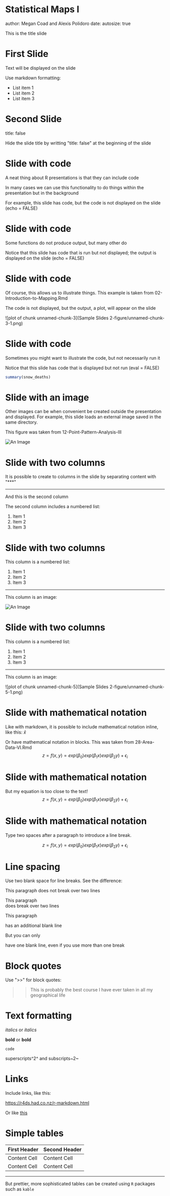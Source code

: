 Statistical Maps I 
========================================================
author: Megan Coad and Alexis Polidoro
date: 
autosize: true

This is the title slide

First Slide
========================================================

Text will be displayed on the slide

Use markdown formatting:

- List item 1
- List item 2
- List item 3


Second Slide
========================================================
title: false

Hide the slide title by writting "title: false" at the beginning of the slide


Slide with code
========================================================

A neat thing about R presentations is that they can include code

In many cases we can use this functionality to do things within the presentation but in the background

For example, this slide has code, but the code is not displayed on the slide (echo = FALSE)



Slide with code
========================================================

Some functions do not produce output, but many other do

Notice that this slide has code that is run but not displayed; the output is displayed on the slide (echo = FALSE)




Slide with code
========================================================

Of course, this allows us to illustrate things. This example is taken from 02-Introduction-to-Mapping.Rmd

The code is not displayed, but the output, a plot, will appear on the slide

![plot of chunk unnamed-chunk-3](Sample Slides 2-figure/unnamed-chunk-3-1.png)

Slide with code
========================================================

Sometimes you might want to illustrate the code, but not necessarily run it

Notice that this slide has code that is displayed but not run (eval = FALSE)


```r
summary(snow_deaths)
```

Slide with an image
========================================================

Other images can be when convenient be created outside the presentation and displayed. For example, this slide loads an external image saved in the same directory.

This figure was taken from 12-Point-Pattern-Analysis-III

![An Image](unnamed-chunk-9-1.png)


Slide with two columns
========================================================

It is possible to create to columns in the slide by separating content with "***"

***

And this is the second column

The second column includes a numbered list:

1. Item 1
2. Item 2
3. Item 3


Slide with two columns
========================================================

This column is a numbered list:

1. Item 1
2. Item 2
3. Item 3

***

This column is an image:

![An Image](unnamed-chunk-9-1.png)


Slide with two columns
========================================================

This column is a numbered list:

1. Item 1
2. Item 2
3. Item 3

***

This column is an image:

![plot of chunk unnamed-chunk-5](Sample Slides 2-figure/unnamed-chunk-5-1.png)


Slide with mathematical notation
========================================================

Like with markdown, it is possible to include mathematical notation inline, like this: $\hat{x}$

Or have mathematical notation in blocks. This was taken from 28-Area-Data-VI.Rmd
$$
z = f(x,y) = exp(\beta_0)exp(\beta_1x)exp(\beta_2y) + \epsilon_i
$$


Slide with mathematical notation
========================================================

But my equation is too close to the text!
$$
z = f(x,y) = exp(\beta_0)exp(\beta_1x)exp(\beta_2y) + \epsilon_i
$$

Slide with mathematical notation
========================================================

Type two spaces after a paragraph to introduce a line break.
  
$$
z = f(x,y) = exp(\beta_0)exp(\beta_1x)exp(\beta_2y) + \epsilon_i
$$


Line spacing
========================================================

Use two blank space for line breaks. See the difference:

This paragraph
does not break over two lines

This paragraph  
does break over two lines

This paragraph  
  
has an additional blank line

But you can only  
  
  
    
have one blank line, even if you use more than one break


Block quotes
========================================================

Use ">>" for block quotes:

>> This is probably the best course I have ever taken in all my geographical life


Text formatting
========================================================

_italics_ or *italics*

__bold__ or **bold**

`code`

superscripts^2^ and subscripts~2~


Links
========================================================

Include links, like this:

https://r4ds.had.co.nz/r-markdown.html

Or like [this](https://r4ds.had.co.nz/r-markdown.html)


Simple tables
========================================================

First Header  | Second Header
------------- | -------------
Content Cell  | Content Cell
Content Cell  | Content Cell

***

But prettier, more sophisticated tables can be created using `R` packages such as `kable`
